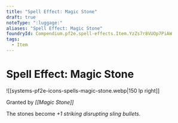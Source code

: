 ```yaml
---
title: "Spell Effect: Magic Stone"
draft: true
noteType: ":luggage:"
aliases: "Spell Effect: Magic Stone"
foundryId: Compendium.pf2e.spell-effects.Item.YzZs7r8VUOp7PiAW
tags:
  - Item
---
```


# Spell Effect: Magic Stone
![[systems-pf2e-icons-spells-magic-stone.webp|150 lp right]]

Granted by _[[Magic Stone]]_

The stones become _+1 striking disrupting sling bullets_.
